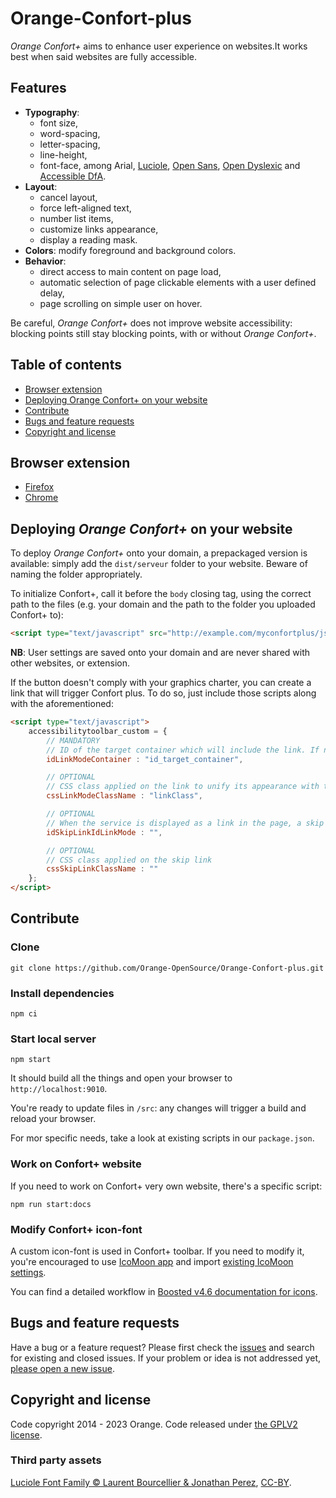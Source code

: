 # Orange-Confort-plus
_Orange Confort+_ aims to enhance user experience on websites.It works best when said websites are fully accessible.

## Features

* **Typography**:
  * font size,
  * word-spacing,
  * letter-spacing,
  * line-height,
  * font-face, among Arial, [Luciole](https://www.luciole-vision.com/), [Open Sans](https://fonts.google.com/specimen/Open+Sans), [Open Dyslexic](https://opendyslexic.org/) and [Accessible DfA](https://github.com/Orange-OpenSource/font-accessible-dfa).
* **Layout**:
  * cancel layout,
  * force left-aligned text,
  * number list items,
  * customize links appearance,
  * display a reading mask.
* **Colors**: modify foreground and background colors.
* **Behavior**:
  * direct access to main content on page load,
  * automatic selection of page clickable elements with a user defined delay,
  * page scrolling on simple user on hover.

Be careful, _Orange Confort+_ does not improve website accessibility: blocking points still stay blocking points, with or without _Orange Confort+_.


## Table of contents

- [Browser extension](#browser-extension)
- [Deploying Orange Confort+ on your website](#deploying-orange-confort-on-your-website)
- [Contribute](#contribute)
- [Bugs and feature requests](#bugs-and-feature-requests)
- [Copyright and license](#copyright-and-license)


## Browser extension
- [Firefox](https://addons.mozilla.org/fr/firefox/addon/orange-confort/)
- [Chrome](https://chrome.google.com/webstore/detail/orange-confort%2B/ddnpdohiipephjpdpohikkamhdikbldp)

## Deploying _Orange Confort+_ on your website

To deploy _Orange Confort+_ onto your domain, a prepackaged version is available: simply add the `dist/serveur` folder to your website. Beware of naming the folder appropriately.

To initialize Confort+, call it before the `body` closing tag, using the correct path to the files (e.g. your domain and the path to the folder you uploaded Confort+ to):

```html
<script type="text/javascript" src="http://example.com/myconfortplus/js/toolbar-min.js"></script>
```

**NB**: User settings are saved onto your domain and are never shared with other websites, or extension.

If the button doesn't comply with your graphics charter, you can create a link that will trigger Confort plus.
To do so, just include those scripts along with the aforementioned:

```html
<script type="text/javascript">
	accessibilitytoolbar_custom = {
		// MANDATORY
		// ID of the target container which will include the link. If not null, activate the display in link mode. The link will be added as the last element of the target container.
		idLinkModeContainer : "id_target_container",

		// OPTIONAL
		// CSS class applied on the link to unify its appearance with the site.
		cssLinkModeClassName : "linkClass",

		// OPTIONAL
		// When the service is displayed as a link in the page, a skip link is automatically added at the top of the page. If you already have a group of skip links, you can specify the target container where the skip link will be added. The link will be added as the last element of the target container.
		idSkipLinkIdLinkMode : "",

		// OPTIONAL
		// CSS class applied on the skip link
		cssSkipLinkClassName : ""
	};
</script>
```

## Contribute

### Clone

```shell
git clone https://github.com/Orange-OpenSource/Orange-Confort-plus.git
```

### Install dependencies
```shell
npm ci
```

### Start local server
```shell
npm start
```

It should build all the things and open your browser to `http://localhost:9010`.

You're ready to update files in `/src`: any changes will trigger a build and reload your browser.

For mor specific needs, take a look at existing scripts in our `package.json`.

### Work on Confort+ website

If you need to work on Confort+ very own website, there's a specific script:

```shell
npm run start:docs
```

### Modify Confort+ icon-font

A custom icon-font is used in Confort+ toolbar. If you need to modify it, you're encouraged to use [IcoMoon app](https://icomoon.io/app/) and import [existing IcoMoon settings](https://github.com/Orange-OpenSource/Orange-Confort-plus/blob/main/src/fonts/Confort%20Plus.json).

You can find a detailed workflow in [Boosted v4.6 documentation for icons](https://boosted.orange.com/docs/4.6/extend/icons/).

## Bugs and feature requests

Have a bug or a feature request? Please first check the [issues](https://github.com/Orange-OpenSource/Orange-Confort-plus/issues) and search for existing and closed issues. If your problem or idea is not addressed yet, [please open a new issue](https://github.com/Orange-OpenSource/Orange-Confort-plus/issues/new).

## Copyright and license

Code copyright 2014 - 2023 Orange. Code released under [the GPLV2 license](https://github.com/Orange-OpenSource/Orange-Confort-plus/blob/master/LICENSE).

### Third party assets

[Luciole Font Family © Laurent Bourcellier & Jonathan Perez](http://www.luciole-vision.com/),  [CC-BY](https://creativecommons.org/licenses/by/4.0/legalcode).
